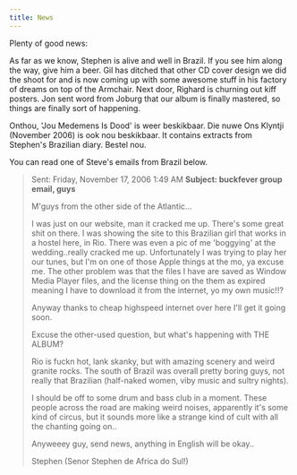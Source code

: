 ```yaml
---
title: News
---
```


Plenty of good news:

As far as we know, Stephen is alive and well in Brazil. If you see him along the way, give him a beer. Gil has ditched that other CD cover design we did the shoot for and is now coming up with some awesome stuff in his factory of dreams on top of the Armchair. Next door, Righard is churning out kiff posters. Jon sent word from Joburg that our album is finally mastered, so things are finally sort of happening.

Onthou, 'Jou Medemens Is Dood' is weer beskikbaar. Die nuwe Ons Klyntji (November 2006) is ook nou beskikbaar. It contains extracts from Stephen's Brazilian diary. Bestel nou.

You can read one of Steve's emails from Brazil below.

> Sent: Friday, November 17, 2006 1:49 AM
> **Subject: buckfever group email, guys**
> 
> M'guys from the other side of the Atlantic...
> 
> I was just on our website, man it cracked me up.
> There's some great shit on there. I was showing the
> site to this Brazilian girl that works in a hostel
> here, in Rio. There was even a pic of me 'boggying' at
> the wedding..really cracked me up.
> Unfortunately I was trying to play her our tunes, but
> I'm on one of those Apple things at the mo, ya excuse
> me. The other problem was that the files I have are
> saved as Window Media Player files, and the license
> thing on the them as expired meaning I have to
> download it from the internet, yo my own music!!?
> 
> Anyway thanks to cheap highspeed internet over here
> I'll get it going soon.
> 
> Excuse the other-used question, but what's happening
> with THE ALBUM?
> 
> Rio is fuckn hot, lank skanky, but with amazing
> scenery and weird granite rocks. The south of Brazil
> was overall pretty boring guys, not really that
> Brazilian (half-naked women, viby music and sultry
> nights).
> 
> I should be off to some drum and bass club in a
> moment. These people across the road are making weird
> noises, apparently it's some kind of circus, but it
> sounds more like a strange kind of cult with all the
> chanting going on..
> 
> Anyweeey guy, send news, anything in English will be okay..
> 
> Stephen (Senor Stephen de Africa do Sul!)
